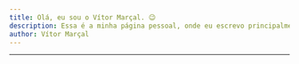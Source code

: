 ```yaml
---
title: Olá, eu sou o Vítor Marçal. 😉
description: Essa é a minha página pessoal, onde eu escrevo principalmente para mim mesmo 🧠!
author: Vítor Marçal
---
```


---








































































































































































































